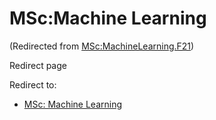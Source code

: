 






MSc:Machine Learning
====================



(Redirected from [MSc:MachineLearning.F21](/index.php?title=MSc:MachineLearning.F21&redirect=no "MSc:MachineLearning.F21"))  

Redirect page


Redirect to:

* [MSc: Machine Learning](/index.php/MSc:_Machine_Learning "MSc: Machine Learning")









